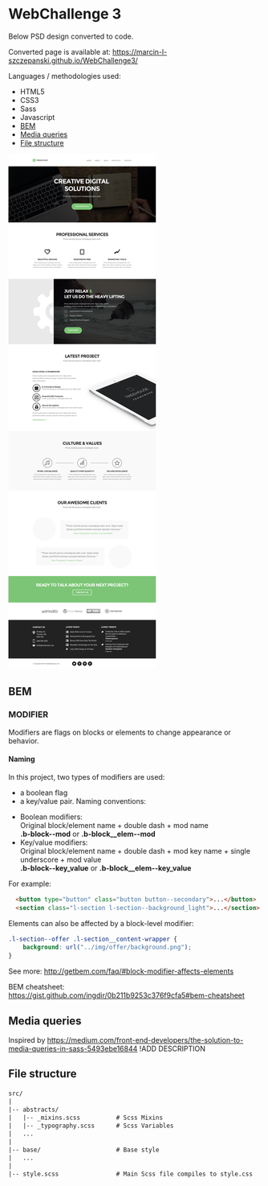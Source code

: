 # WebChallenge 3

Below PSD design converted to code.

Converted page is available at: https://marcin-l-szczepanski.github.io/WebChallenge3/

Languages / methodologies used:
* HTML5
* CSS3
* Sass
* Javascript
* [BEM](#bem)
* [Media queries](#media-queries)
* [File structure](#file-structure)

![WebChallenge3 PSD design](https://github.com/Marcin-L-Szczepanski/WebChallenge3/blob/master/resources/3.jpg)

## BEM
### MODIFIER

Modifiers are flags on blocks or elements to change appearance or behavior.

#### Naming
In this project, two types of modifiers are used:
 - a boolean flag
 - a key/value pair.
Naming conventions:

  * Boolean modifiers:<br>
    Original block/element name + double dash + mod name<br>
    **.b-block--mod** or **.b-block__elem--mod**
  * Key/value modifiers:<br>
    Original block/element name + double dash + mod key name + single underscore + mod value<br>
    **.b-block--key_value** or **.b-block__elem--key_value**

For example:
```html
  <button type="button" class="button button--secondary">...</button>
  <section class="l-section l-section--background_light">...</section>
```

Elements can also be affected by a block-level modifier:
```css
.l-section--offer .l-section__content-wrapper {
    background: url("../img/offer/background.png");
}
```
See more: http://getbem.com/faq/#block-modifier-affects-elements

BEM cheatsheet: https://gist.github.com/ingdir/0b211b9253c376f9cfa5#bem-cheatsheet

## Media queries
Inspired by https://medium.com/front-end-developers/the-solution-to-media-queries-in-sass-5493ebe16844
!ADD DESCRIPTION


## File structure
```
src/
|
|-- abstracts/
|   |-- _mixins.scss          # Scss Mixins
|   |-- _typography.scss      # Scss Variables
|   ...
|
|-- base/                     # Base style
|   ...
|
|-- style.scss                # Main Scss file compiles to style.css

```
